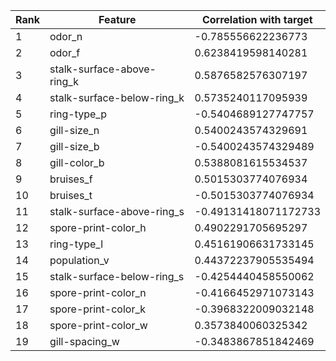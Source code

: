 Rank|Feature|Correlation with target
---|---|---
1|odor_n|-0.785556622236773
2|odor_f|0.6238419598140281
3|stalk-surface-above-ring_k|0.5876582576307197
4|stalk-surface-below-ring_k|0.5735240117095939
5|ring-type_p|-0.5404689127747757
6|gill-size_n|0.5400243574329691
7|gill-size_b|-0.5400243574329489
8|gill-color_b|0.5388081615534537
9|bruises_f|0.5015303774076934
10|bruises_t|-0.5015303774076934
11|stalk-surface-above-ring_s|-0.49131418071172733
12|spore-print-color_h|0.4902291705695297
13|ring-type_l|0.45161906631733145
14|population_v|0.44372237905535494
15|stalk-surface-below-ring_s|-0.4254440458550062
16|spore-print-color_n|-0.4166452971073143
17|spore-print-color_k|-0.3968322009032148
18|spore-print-color_w|0.3573840060325342
19|gill-spacing_w|-0.3483867851842469
